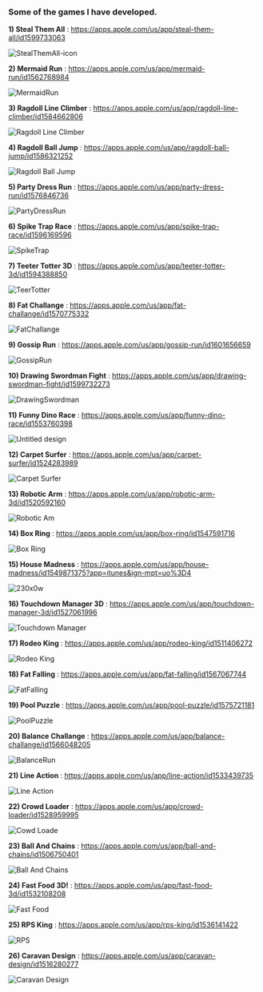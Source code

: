 ### Some of the games I have developed.

**1) Steal Them All**  :  https://apps.apple.com/us/app/steal-them-all/id1599733063

![StealThemAll-icon](https://user-images.githubusercontent.com/44032886/150889636-aa3a134b-4ab7-452f-b3f9-a305b8c8ddae.png)


**2) Mermaid Run**  :  https://apps.apple.com/us/app/mermaid-run/id1562768984

![MermaidRun](https://user-images.githubusercontent.com/44032886/132515255-463d888c-d47d-430f-97e5-4a93160a4325.png)


**3) Ragdoll Line Climber**  :  https://apps.apple.com/us/app/ragdoll-line-climber/id1584662806

![Ragdoll Line Climber](https://user-images.githubusercontent.com/44032886/135867824-22fb36bd-1fe3-47cc-839d-8529799a2330.png)


**4) Ragdoll Ball Jump**  :  https://apps.apple.com/us/app/ragdoll-ball-jump/id1586321252

![Ragdoll Ball Jump](https://user-images.githubusercontent.com/44032886/135868174-ea5aa8e4-10c1-4ea8-a4d8-ce6a864bd36e.png)


**5) Party Dress Run**  :  https://apps.apple.com/us/app/party-dress-run/id1576846736

![PartyDressRun](https://user-images.githubusercontent.com/44032886/132515758-e2b34cc6-14f0-422e-916d-2de75ba08183.png)


**6) Spike Trap Race**  :  https://apps.apple.com/us/app/spike-trap-race/id1596169596

![SpikeTrap](https://user-images.githubusercontent.com/44032886/145691126-7c383997-8fb9-4d46-b955-ab1dd90defed.png)


**7) Teeter Totter 3D**  :  https://apps.apple.com/us/app/teeter-totter-3d/id1594388850

![TeerTotter](https://user-images.githubusercontent.com/44032886/145691107-c262a0f4-eb3f-49d7-943e-cb0349993a5a.png)


**8) Fat Challange**  :  https://apps.apple.com/us/app/fat-challange/id1570775332

![FatChallange](https://user-images.githubusercontent.com/44032886/132515431-dd10be9c-d1d6-43ea-a9a4-c2fa0606d05b.png)


**9) Gossip Run**  :  https://apps.apple.com/us/app/gossip-run/id1601656659

![GossipRun](https://user-images.githubusercontent.com/44032886/148368552-3a2745ae-9a44-49db-b676-1ad0fd300424.png)


**10) Drawing Swordman Fight**  :  https://apps.apple.com/us/app/drawing-swordman-fight/id1599732273

![DrawingSwordman](https://user-images.githubusercontent.com/44032886/148368570-716ae397-cec9-4ab2-8cbb-861f58ba5a1a.png)


**11) Funny Dino Race**  :  https://apps.apple.com/us/app/funny-dino-race/id1553760398

![Untitled design](https://user-images.githubusercontent.com/44032886/108484022-72bf1980-72ac-11eb-89dc-e2c241d3503b.png)


**12) Carpet Surfer**  :  https://apps.apple.com/us/app/carpet-surfer/id1524283989

![Carpet Surfer](https://user-images.githubusercontent.com/44032886/105426908-19d47500-5c5d-11eb-8883-79cfa5f778db.png)


**13) Robotic Arm**  :  https://apps.apple.com/us/app/robotic-arm-3d/id1520592160

![Robotic Am](https://user-images.githubusercontent.com/44032886/105427009-49837d00-5c5d-11eb-9a52-f9334b344969.png)


**14) Box Ring**  :  https://apps.apple.com/us/app/box-ring/id1547591716

![Box Ring](https://user-images.githubusercontent.com/44032886/105427055-5b652000-5c5d-11eb-9704-c9c25b905e4a.png)


**15) House Madness**  :  https://apps.apple.com/us/app/house-madness/id1549871375?app=itunes&ign-mpt=uo%3D4

![230x0w](https://user-images.githubusercontent.com/44032886/115777784-65aecb80-a3be-11eb-8ca8-d4ed8dd5a57c.png)


**16) Touchdown Manager 3D**  :  https://apps.apple.com/us/app/touchdown-manager-3d/id1527061996

![Touchdown Manager](https://user-images.githubusercontent.com/44032886/105427125-80f22980-5c5d-11eb-97dd-28420c2bfa34.png)


**17) Rodeo King**  :  https://apps.apple.com/us/app/rodeo-king/id1511406272

![Rodeo King](https://user-images.githubusercontent.com/44032886/105427183-a717c980-5c5d-11eb-8e77-72675c544d41.png)


**18) Fat Falling**  :  https://apps.apple.com/us/app/fat-falling/id1567067744

![FatFalling](https://user-images.githubusercontent.com/44032886/132515626-fcb06378-c616-42df-8c57-9d1104750c0d.png)


**19) Pool Puzzle**  :  https://apps.apple.com/us/app/pool-puzzle/id1575721181

![PoolPuzzle](https://user-images.githubusercontent.com/44032886/132515829-d5a25368-f712-4c56-bdcd-fa8122b93db6.png)


**20) Balance Challange**  :  https://apps.apple.com/us/app/balance-challange/id1566048205

![BalanceRun](https://user-images.githubusercontent.com/44032886/132515910-72be2bf8-fbf9-4344-9688-6915e75dc1bd.png)


**21) Line Action**  :  https://apps.apple.com/us/app/line-action/id1533439735

![Line Action](https://user-images.githubusercontent.com/44032886/105427245-be56b700-5c5d-11eb-8369-2e2c8590865b.png)


**22) Crowd Loader**  :  https://apps.apple.com/us/app/crowd-loader/id1528959995

![Cowd Loade](https://user-images.githubusercontent.com/44032886/105427304-e34b2a00-5c5d-11eb-8e65-e5cd4ccf4cb8.png)


**23) Ball And Chains**  :  https://apps.apple.com/us/app/ball-and-chains/id1506750401

![Ball And Chains](https://user-images.githubusercontent.com/44032886/105427333-f6f69080-5c5d-11eb-9617-3907fcdb8008.png)


**24) Fast Food 3D!**  :  https://apps.apple.com/us/app/fast-food-3d/id1532108208

![Fast Food](https://user-images.githubusercontent.com/44032886/105427384-0b3a8d80-5c5e-11eb-8b38-1269e8098a60.png)


**25) RPS King**  :  https://apps.apple.com/us/app/rps-king/id1536141422

![RPS](https://user-images.githubusercontent.com/44032886/105427417-21484e00-5c5e-11eb-9aec-a3fe23559bff.png)


**26) Caravan Design**  :  https://apps.apple.com/us/app/caravan-design/id1516280277

![Caravan Design](https://user-images.githubusercontent.com/44032886/105426579-81d68b80-5c5c-11eb-9351-ab4c1ba23a50.png)
